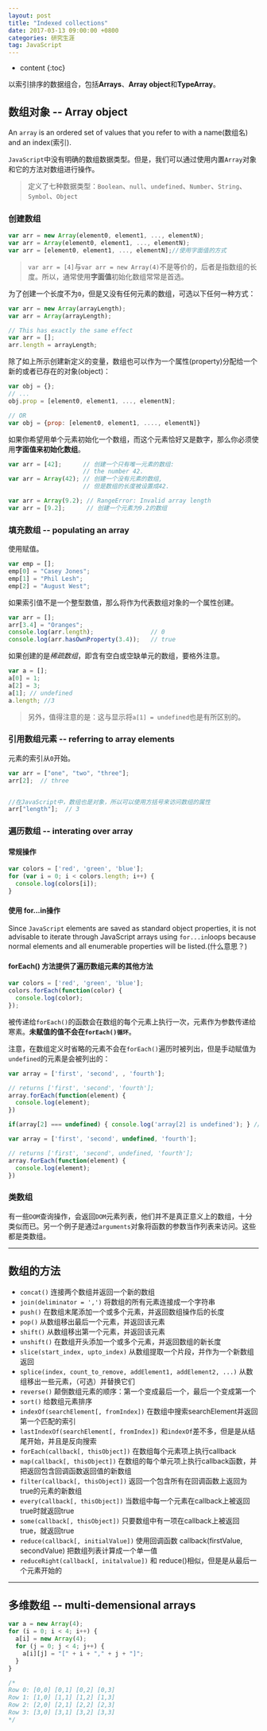 ```yaml
---
layout: post
title: "Indexed collections"
date: 2017-03-13 09:00:00 +0800 
categories: 研究生涯
tag: JavaScript
---
```

* content
{:toc}


以索引排序的数据组合，包括**Arrays**、**Array object**和**TypeArray**。

<!-- more -->

## 数组对象 -- Array object

An `array` is an ordered set of values that you refer to with a name(数组名) and an index(索引).

`JavaScript`中没有明确的数组数据类型。但是，我们可以通过使用内置`Array`对象和它的方法对数组进行操作。

> 定义了七种数据类型：`Boolean`、`null`、`undefined`、`Number`、`String`、`Symbol`、`Object`

### 创建数组

```javascript
var arr = new Array(element0, element1, ..., elementN);
var arr = Array(element0, element1, ..., elementN);
var arr = [element0, element1, ..., elementN];//使用字面值的方式
```

> `var arr = [4]`与`var arr = new Array(4)`不是等价的，后者是指数组的长度。所以，通常使用**字面值**初始化数组常常是首选。

为了创建一个长度不为`0`，但是又没有任何元素的数组，可选以下任何一种方式：

```javascript
var arr = new Array(arrayLength);
var arr = Array(arrayLength);

// This has exactly the same effect
var arr = [];
arr.length = arrayLength;
```

除了如上所示创建新定义的变量，数组也可以作为一个属性(property)分配给一个新的或者已存在的对象(object)：

```javascript
var obj = {};
// ...
obj.prop = [element0, element1, ..., elementN];

// OR
var obj = {prop: [element0, element1, ...., elementN]}
```

如果你希望用单个元素初始化一个数组，而这个元素恰好又是数字，那么你必须使用**字面值来初始化数组**。

```javascript
var arr = [42];      // 创建一个只有唯一元素的数组:
                     // the number 42.
var arr = Array(42); // 创建一个没有元素的数组,
                     // 但是数组的长度被设置成42.

var arr = Array(9.2); // RangeError: Invalid array length
var arr = [9.2];      // 创建一个元素为9.2的数组
```

### 填充数组 -- populating an array

使用赋值。

```javascript
var emp = [];
emp[0] = "Casey Jones";
emp[1] = "Phil Lesh";
emp[2] = "August West";
```

如果索引值不是一个整型数值，那么将作为代表数组对象的一个属性创建。

```javascript
var arr = [];
arr[3.4] = "Oranges";
console.log(arr.length);                // 0
console.log(arr.hasOwnProperty(3.4));   // true
```

如果创建的是*稀疏数组*，即含有空白或空缺单元的数组，要格外注意。

```javascript
var a = [];
a[0] = 1;
a[2] = 3;
a[1]; // undefined
a.length; //3
```

>另外，值得注意的是：这与显示将`a[1] = undefined`也是有所区别的。

### 引用数组元素 -- referring to array elements

元素的索引从`0`开始。

```javascript
var arr = ["one", "two", "three"];
arr[2];  // three


//在JavaScript中，数组也是对象，所以可以使用方括号来访问数组的属性
arr["length"];  // 3
```

### 遍历数组 -- interating over array

#### 常规操作

```javascript
var colors = ['red', 'green', 'blue'];
for (var i = 0; i < colors.length; i++) {
  console.log(colors[i]);
}
```

#### 使用 for...in操作

Since `JavaScript` elements are saved as standard object properties, it is not advisable to iterate through JavaScript arrays using `for...in`loops because normal elements and all enumerable properties will be listed.(什么意思？)

#### forEach() 方法提供了遍历数组元素的其他方法

```javascript
var colors = ['red', 'green', 'blue'];
colors.forEach(function(color) {
  console.log(color);
});
```

被传递给`forEach()`的函数会在数组的每个元素上执行一次，元素作为参数传递给寒素。**未赋值的值不会在`forEach()循环`**。

注意，在数组定义时省略的元素不会在`forEach()`遍历时被列出，但是手动赋值为`undefined`的元素是会被列出的：

```javascript
var array = ['first', 'second', , 'fourth'];

// returns ['first', 'second', 'fourth'];
array.forEach(function(element) {
  console.log(element);
})

if(array[2] === undefined) { console.log('array[2] is undefined'); } // true

var array = ['first', 'second', undefined, 'fourth'];

// returns ['first', 'second', undefined, 'fourth'];
array.forEach(function(element) {
  console.log(element);
})
```

### 类数组

有一些`DOM`查询操作，会返回`DOM`元素列表，他们并不是真正意义上的数组，十分类似而已。另一个例子是通过`arguments`对象将函数的参数当作列表来访问。这些都是类数组。

---

## 数组的方法

+ `concat()` 连接两个数组并返回一个新的数组
+ `join(deliminator = ',')` 将数组的所有元素连接成一个字符串
+ `push()` 在数组末尾添加一个或多个元素，并返回数组操作后的长度
+ `pop()` 从数组移出最后一个元素，并返回该元素
+ `shift()` 从数组移出第一个元素，并返回该元素
+ `unshift()` 在数组开头添加一个或多个元素，并返回数组的新长度
+ `slice(start_index, upto_index)` 从数组提取一个片段，并作为一个新数组返回
+ `splice(index, count_to_remove, addElement1, addElement2, ...)` 从数组移出一些元素，（可选）并替换它们
+ `reverse()` 颠倒数组元素的顺序：第一个变成最后一个，最后一个变成第一个
+ `sort()` 给数组元素排序
+ `indexOf(searchElement[, fromIndex])` 在数组中搜索searchElement并返回第一个匹配的索引
+ `lastIndexOf(searchElement[, fromIndex])` 和`indexOf`差不多，但是是从结尾开始，并且是反向搜索
+ `forEach(callback[, thisObject])` 在数组每个元素项上执行callback
+ `map(callback[, thisObject])` 在数组的每个单元项上执行callback函数，并把返回包含回调函数返回值的新数组
+ `filter(callback[, thisObject])` 返回一个包含所有在回调函数上返回为true的元素的新数组
+ `every(callback[, thisObject])` 当数组中每一个元素在callback上被返回true时就返回true
+ `some(callback[, thisObject])` 只要数组中有一项在callback上被返回true，就返回true
+ `reduce(callback[, initialValue])` 使用回调函数 callback(firstValue, secondValue) 把数组列表计算成一个单一值
+ `reduceRight(callback[, initalvalue])` 和 reduce()相似，但是是从最后一个元素开始的


---

## 多维数组 -- multi-demensional arrays

```javascript
var a = new Array(4);
for (i = 0; i < 4; i++) {
  a[i] = new Array(4);
  for (j = 0; j < 4; j++) {
    a[i][j] = "[" + i + "," + j + "]";
  }
}

/*
Row 0: [0,0] [0,1] [0,2] [0,3]
Row 1: [1,0] [1,1] [1,2] [1,3]
Row 2: [2,0] [2,1] [2,2] [2,3]
Row 3: [3,0] [3,1] [3,2] [3,3]
*/
```
